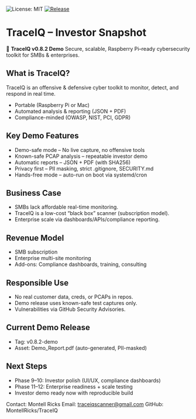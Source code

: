 ![License: MIT](https://img.shields.io/badge/License-MIT-green.svg)
[![Release](https://img.shields.io/github/v/release/MontellRicks/TraceIQ?label=TraceIQ%20Demo)](https://github.com/MontellRicks/TraceIQ/releases/tag/v0.8.2-demo)

# TraceIQ – Investor Snapshot

🚀 **TraceIQ v0.8.2 Demo**
Secure, scalable, Raspberry Pi–ready cybersecurity toolkit for SMBs & enterprises.

## What is TraceIQ?
TraceIQ is an offensive & defensive cyber toolkit to monitor, detect, and respond in real time.
- Portable (Raspberry Pi or Mac)
- Automated analysis & reporting (JSON + PDF)
- Compliance-minded (OWASP, NIST, PCI, GDPR)

## Key Demo Features
- Demo-safe mode – No live capture, no offensive tools
- Known-safe PCAP analysis – repeatable investor demo
- Automatic reports – JSON + PDF (with SHA256)
- Privacy first – PII masking, strict .gitignore, SECURITY.md
- Hands-free mode – auto-run on boot via systemd/cron

## Business Case
- SMBs lack affordable real-time monitoring.
- TraceIQ is a low-cost “black box” scanner (subscription model).
- Enterprise scale via dashboards/APIs/compliance reporting.

## Revenue Model
- SMB subscription
- Enterprise multi-site monitoring
- Add-ons: Compliance dashboards, training, consulting

## Responsible Use
- No real customer data, creds, or PCAPs in repos.
- Demo release uses known-safe test captures only.
- Vulnerabilities via GitHub Security Advisories.

## Current Demo Release
- Tag: v0.8.2-demo
- Asset: Demo_Report.pdf (auto-generated, PII-masked)

## Next Steps
- Phase 9–10: Investor polish (UI/UX, compliance dashboards)
- Phase 11–12: Enterprise readiness + scale testing
- Investor demo ready now with reproducible build

Contact: Montell Ricks
Email: traceiqscanner@gmail.com
GitHub: MontellRicks/TraceIQ
